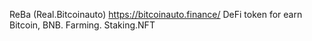 ReBa (Real.Bitcoinauto) 
https://bitcoinauto.finance/
DeFi token for earn Bitcoin, BNB. Farming. Staking.NFT
